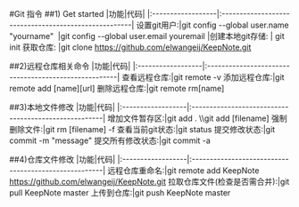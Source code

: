 #Git 指令
##1) Get started
|功能|代码|
|:------------------|:-----------------------------------------------------|
设置git用户:|git config --global user.name "yourname"
&#160;|git config --global user.email youremail
|创建本地git存储: |              git init
获取仓库:  |git clone https://github.com/elwangeij/KeepNote.git

##2)远程仓库相关命令
|功能|代码|
|:------------------|:-----------------------------------------------------|
查看远程仓库:|git remote -v
添加远程仓库:|git remote add [name][url]
删除远程仓库:|git remote rm[name]

##3)本地文件修改
|功能|代码|
|:------------------|:-----------------------------------------------------|
增加文件暂存区:|git add . \\\git add [filename]
强制删除文件:|git rm [filename] -f
查看当前git状态:|git status
提交修改状态:|git commit -m "message"
提交所有修改状态:|git commit -a

##4)仓库文件修改
|功能|代码|
|:------------------|:-----------------------------------------------------|
远程仓库重命名:|git remote add KeepNote https://github.com/elwangeij/KeepNote.git
拉取仓库文件(检查是否需合并):|git pull KeepNote master
上传到仓库:|git push KeepNote master

 
